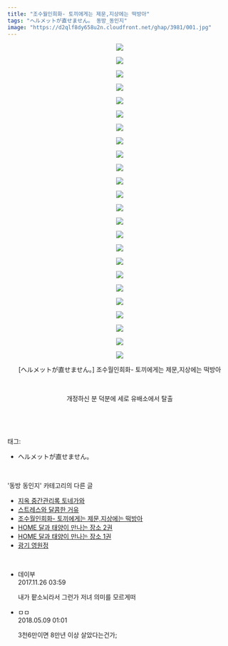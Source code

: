 ```yaml
---
title: "조수월인희화- 토끼에게는 제문,지상에는 떡방아"
tags: "ヘルメットが直せません。 동방_동인지"
image: "https://d2qlf8dy658u2n.cloudfront.net/ghap/3981/001.jpg"
---
```

<div class="article">
<p style="text-align: center; clear: none; float: none;"><img src="{{ site.imgserver12 }}/ghap/3981/001.jpg"/></p>
<p style="text-align: center; clear: none; float: none;"><img src="{{ site.imgserver12 }}/ghap/3981/002.jpg"/></p>
<p style="text-align: center; clear: none; float: none;"><img src="{{ site.imgserver12 }}/ghap/3981/003.jpg"/></p>
<p style="text-align: center; clear: none; float: none;"><img src="{{ site.imgserver12 }}/ghap/3981/004.jpg"/></p>
<p style="text-align: center; clear: none; float: none;"><img src="{{ site.imgserver12 }}/ghap/3981/005.jpg"/></p>
<p style="text-align: center; clear: none; float: none;"><img src="{{ site.imgserver12 }}/ghap/3981/006.jpg"/></p>
<p style="text-align: center; clear: none; float: none;"><img src="{{ site.imgserver12 }}/ghap/3981/007.jpg"/></p>
<p style="text-align: center; clear: none; float: none;"><img src="{{ site.imgserver12 }}/ghap/3981/008.jpg"/></p>
<p style="text-align: center; clear: none; float: none;"><img src="{{ site.imgserver12 }}/ghap/3981/009.jpg"/></p>
<p style="text-align: center; clear: none; float: none;"><img src="{{ site.imgserver12 }}/ghap/3981/010.jpg"/></p>
<p style="text-align: center; clear: none; float: none;"><img src="{{ site.imgserver12 }}/ghap/3981/011.jpg"/></p>
<p style="text-align: center; clear: none; float: none;"><img src="{{ site.imgserver12 }}/ghap/3981/012.jpg"/></p>
<p style="text-align: center; clear: none; float: none;"><img src="{{ site.imgserver12 }}/ghap/3981/013.jpg"/></p>
<p style="text-align: center; clear: none; float: none;"><img src="{{ site.imgserver12 }}/ghap/3981/014.jpg"/></p>
<p style="text-align: center; clear: none; float: none;"><img src="{{ site.imgserver12 }}/ghap/3981/015.jpg"/></p>
<p style="text-align: center; clear: none; float: none;"><img src="{{ site.imgserver12 }}/ghap/3981/016.jpg"/></p>
<p style="text-align: center; clear: none; float: none;"><img src="{{ site.imgserver12 }}/ghap/3981/017.jpg"/></p>
<p style="text-align: center; clear: none; float: none;"><img src="{{ site.imgserver12 }}/ghap/3981/018.jpg"/></p>
<p style="text-align: center; clear: none; float: none;"><img src="{{ site.imgserver12 }}/ghap/3981/019.jpg"/></p>
<p style="text-align: center; clear: none; float: none;"><img src="{{ site.imgserver12 }}/ghap/3981/020.jpg"/></p>
<p style="text-align: center; clear: none; float: none;"><img src="{{ site.imgserver12 }}/ghap/3981/021.jpg"/></p>
<p style="text-align: center; clear: none; float: none;"><img src="{{ site.imgserver12 }}/ghap/3981/022.jpg"/></p>
<p style="text-align: center; clear: none; float: none;"><img src="{{ site.imgserver12 }}/ghap/3981/023.jpg"/></p>
<p style="text-align: center; clear: none; float: none;"><img src="{{ site.imgserver12 }}/ghap/3981/024.jpg"/></p>
<p style="text-align: center; clear: none; float: none;">[ヘルメットが直せません。] 조수월인희화- 토끼에게는 제문,지상에는 떡방아</p>
<p style="text-align: center; clear: none; float: none;"><br/></p>
<p style="text-align: center; clear: none; float: none;">개정하신 분 덕분에 세로 유배소에서 탈출</p>
<p><br/></p>
</div><br/>
<div class="tagTrail">
<p>태그: </p>
<ul>
<li>ヘルメットが直せません。</li>
</ul>
</div><br/>
<div class="another">
<p>'동방 동인지' 카테고리의 다른 글</p>
<ul>
<li><a href="/ghap_3999">지옥 중간관리록 토네가와</a></li>
<li><a href="/ghap_3982">스트레스와 달콤한 거유</a></li>
<li><a href="/ghap_3981">조수월인희화- 토끼에게는 제문,지상에는 떡방아</a></li>
<li><a href="/ghap_3970">HOME 달과 태양이 만나는 장소 2권</a></li>
<li><a href="/ghap_3959">HOME 달과 태양이 만나는 장소 1권</a></li>
<li><a href="/ghap_3954">광기 영원정</a></li>
</ul>
</div><br/>
<div class="cb_module cb_fluid">
<div class="cb_wrt cb_profile">
<div class="comment">
<ul>
<li class="cb_thumb_off" id="comment15137547">
<div class="cb_comment_area">
<div class="cb_info_area">
<div class="cb_section">
<span class="cb_nick_name">데이부</span>
</div>
<div class="cb_section">
<span class="cb_date">2017.11.26 03:59 </span>
</div>
</div>
<div class="cb_dsc_comment">
<p class="cb_dsc">
											내가 팥소뇌라서 그런가 저녀 의미를 모르게떠
										</p>
</div>
</div></li>
<li class="cb_thumb_off" id="comment15252752">
<div class="cb_comment_area">
<div class="cb_info_area">
<div class="cb_section">
<span class="cb_nick_name">ㅁㅁ</span>
</div>
<div class="cb_section">
<span class="cb_date">2018.05.09 01:01 </span>
</div>
</div>
<div class="cb_dsc_comment">
<p class="cb_dsc">
											3천6만이면 8만년 이상 살았다는건가;
										</p>
</div>
</div></li>
</ul>
</div>
</div><!-- commentList close -->
</div><br/>
